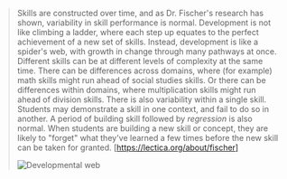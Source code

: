 > Skills are constructed over time, and as Dr. Fischer's research has shown, variability in skill performance is normal. Development is not like climbing a ladder, where each step up equates to the perfect achievement of a new set of skills. Instead, development is like a spider's web, with growth in change through many pathways at once. Different skills can be at different levels of complexity at the same time. There can be differences across domains, where (for example) math skills might run ahead of social studies skills. Or there can be differences within domains, where multiplication skills might run ahead of division skills. There is also variability within a single skill. Students may demonstrate a skill in one context, and fail to do so in another. A period of building skill followed by _regression_ is also normal. When students are building a new skill or concept, they are likely to "forget" what they've learned a few times before the new skill can be taken for granted. [https://lectica.org/about/fischer]
>
> ![Developmental web](https://s3.amazonaws.com/lecticalive/assets/images/learning_model/developmental_web.png)